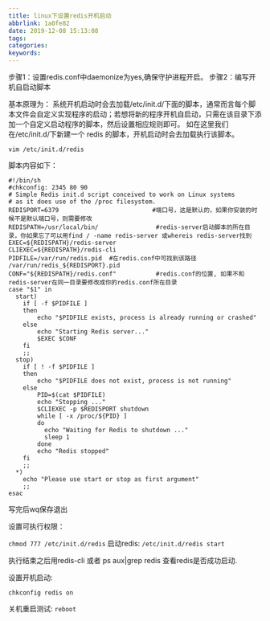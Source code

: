 ```yaml
---
title: linux下设置redis开机启动
abbrlink: 1a0fe82
date: 2019-12-08 15:13:08
tags:
categories:
keywords:
---
```

步骤1：设置redis.conf中daemonize为yes,确保守护进程开启。
步骤2：编写开机自启动脚本

基本原理为：
系统开机启动时会去加载/etc/init.d/下面的脚本，通常而言每个脚本文件会自定义实现程序的启动；若想将新的程序开机自启动，只需在该目录下添加一个自定义启动程序的脚本，然后设置相应规则即可。
如在这里我们在/etc/init.d/下新建一个 redis 的脚本，开机启动时会去加载执行该脚本。

```vim /etc/init.d/redis```

脚本内容如下：
```
#!/bin/sh  
#chkconfig: 2345 80 90  
# Simple Redis init.d script conceived to work on Linux systems  
# as it does use of the /proc filesystem.  
REDISPORT=6379                          #端口号，这是默认的，如果你安装的时候不是默认端口号，则需要修改
REDISPATH=/usr/local/bin/                #redis-server启动脚本的所在目录，你如果忘了可以用find / -name redis-server 或whereis redis-server找到 
EXEC=${REDISPATH}/redis-server            
CLIEXEC=${REDISPATH}/redis-cli  
PIDFILE=/var/run/redis.pid  #在redis.conf中可找到该路径   /var/run/redis_${REDISPORT}.pid
CONF="${REDISPATH}/redis.conf"           #redis.conf的位置, 如果不和redis-server在同一目录要修改成你的redis.conf所在目录
case "$1" in  
  start)  
    if [ -f $PIDFILE ]  
    then  
        echo "$PIDFILE exists, process is already running or crashed"  
    else  
        echo "Starting Redis server..."  
        $EXEC $CONF  
    fi  
    ;;  
  stop)  
    if [ ! -f $PIDFILE ]  
    then  
        echo "$PIDFILE does not exist, process is not running"  
    else  
        PID=$(cat $PIDFILE)  
        echo "Stopping ..."  
        $CLIEXEC -p $REDISPORT shutdown  
        while [ -x /proc/${PID} ]  
        do  
          echo "Waiting for Redis to shutdown ..."  
          sleep 1  
        done  
        echo "Redis stopped"  
    fi  
    ;;  
  *)  
    echo "Please use start or stop as first argument"  
    ;;  
esac  
```

写完后wq保存退出

设置可执行权限：

```chmod 777 /etc/init.d/redis```
启动redis:
```/etc/init.d/redis start```

执行结束之后用redis-cli 或者 ps aux|grep redis 查看redis是否成功启动.

设置开机启动:
```
chkconfig redis on
```

关机重启测试:
```reboot```